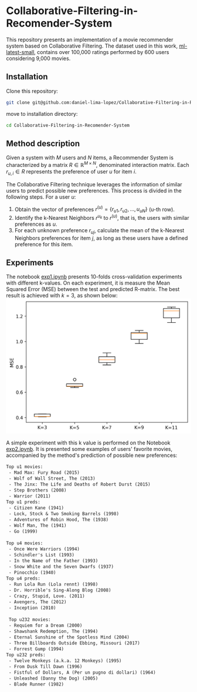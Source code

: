 # Collaborative-Filtering-in-Recomender-System
This repository presents an implementation of a movie recommender system based on Collaborative Filtering. The dataset used in this work, [ml-latest-small](https://grouplens.org/datasets/movielens/), contains over 100,000 ratings performed by 600 users considering 9,000 movies.

## Installation
Clone this repository:
```bash
git clone git@github.com:daniel-lima-lopez/Collaborative-Filtering-in-Recomender-System.git
```
move to installation directory:
```bash
cd Collaborative-Filtering-in-Recomender-System
```

## Method description
Given a system with $M$ users and $N$ items, a Recommender System is characterized  by a matrix $R\in\mathbb{R}^{M\times N}$, denominated interaction matrix. Each $r_{u,i}\in R$ represents the preference of user $u$ for item $i$.

The Collaborative Filtering technique leverages the information of similar users to predict possible  new preferences. This process is divided in the following steps. For a user $u$:
1. Obtain the vector of preferences $r^{(u)}=\{r_{u1}, r_{u2},\dots, u_{uN}\}$ (u-th row).
2. Identify the k-Nearest Neighbors $r^{u_k}$ to $r^{(u)}$, that is, the users with similar preferences as $u$.
3. For each unknown preference $r_{uj}$, calculate the mean of the k-Nearest Neighbors preferences for item $j$, as long as these users have a defined preference for this item.

## Experiments
The notebook [exp1.ipynb](exp1.ipynb) presents 10-folds cross-validation experiments with different k-values. On each experiment, it is measure the Mean Squared Error (MSE) between the test and predicted R-matrix. The best result is achieved with $k=3$, as shown below:
<img src="imgs/MSE_ks.png" alt="drawing" width="600"/>

A simple experiment with this k value is performed on the Notebook [exp2.ipynb](exp2.ipynb). It is presented some examples of users' favorite movies, accompanied by the method's prediction of possible new preferences:
```
Top u1 movies:
 - Mad Max: Fury Road (2015)
 - Wolf of Wall Street, The (2013)
 - The Jinx: The Life and Deaths of Robert Durst (2015)
 - Step Brothers (2008)
 - Warrior (2011)
Top u1 preds:
 - Citizen Kane (1941)
 - Lock, Stock & Two Smoking Barrels (1998)
 - Adventures of Robin Hood, The (1938)
 - Wolf Man, The (1941)
 - Go (1999)

Top u4 movies:
 - Once Were Warriors (1994)
 - Schindler's List (1993)
 - In the Name of the Father (1993)
 - Snow White and the Seven Dwarfs (1937)
 - Pinocchio (1940)
Top u4 preds:
 - Run Lola Run (Lola rennt) (1998)
 - Dr. Horrible's Sing-Along Blog (2008)
 - Crazy, Stupid, Love. (2011)
 - Avengers, The (2012)
 - Inception (2010)

 Top u232 movies:
 - Requiem for a Dream (2000)
 - Shawshank Redemption, The (1994)
 - Eternal Sunshine of the Spotless Mind (2004)
 - Three Billboards Outside Ebbing, Missouri (2017)
 - Forrest Gump (1994)
Top u232 preds:
 - Twelve Monkeys (a.k.a. 12 Monkeys) (1995)
 - From Dusk Till Dawn (1996)
 - Fistful of Dollars, A (Per un pugno di dollari) (1964)
 - Unleashed (Danny the Dog) (2005)
 - Blade Runner (1982)
```
